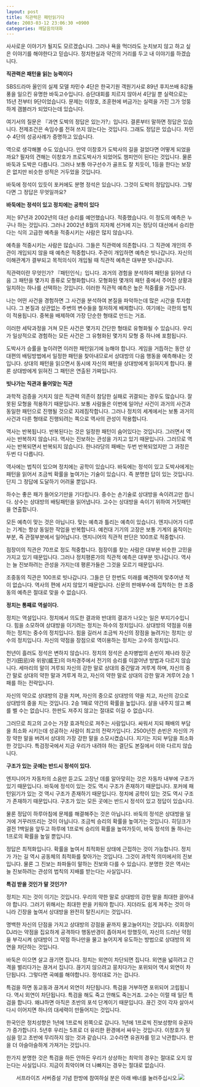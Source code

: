 ```yaml
---
layout: post
title: 직관력은 패턴읽기다
date: 2003-03-12 23:06:30 +0900
categories: 깨달음의대화
---
```

사사로운 이야기가 될지도 모르겠습니다. 그러나 욕을 먹더라도 눈치보지 않고 하고 싶은 이야기를 해야한다고 믿습니다. 정치현실과 약간의 거리를 두고 내 이야기를 하겠습니다. 

**직관력은 패턴을 읽는 능력이다**

SBS드라마 올인의 실제 모델 차민수 4단은 한국기원 객원기사로 89년 후지쓰배 8강돌풍을 일으킨 유명한 바둑고수입니다. 승단대회를 치르지 않아서 4단일 뿐 실력으로는 15년 전부터 9단이었습니다. 문제는 이창호, 조훈현에 버금가는 실력을 가진 그가 엉뚱하게 갬블러가 되었다는데 있습니다.

여기서의 질문은 『과연 도박의 정답은 있는가?』입니다. 결론부터 말하면 정답은 있습니다. 전제조건은 속임수를 전혀 쓰지 않는다는 것입니다. 그래도 정답은 있습니다. 차민수 4단의 성공사례가 증명하고 있습니다. 

역으로 생각해볼 수도 있습니다. 만약 이창호가 도박사의 길을 걸었다면 어떻게 되었을까요? 필자의 견해는 이창호가 프로도박사가 되었어도 챔피언이 된다는 것입니다. 물론 바둑과 도박은 다릅니다. 그러나 보통 야구선수가 골프도 잘 치듯이, 1등을 한다는 보장은 없지만 비슷한 성적은 거두었을 것입니다. 

바둑에 정석이 있듯이 포커에도 분명 정석은 있습니다. 그것이 도박의 정답입니다. 그렇다면 그 정답은 무엇일까요? 

**바둑에는 정석이 있고 정치에는 공학이 있다**

저는 97년과 2002년의 대선 승리를 예언했습니다. 적중했습니다. 이 정도의 예측은 누구나 하는 것입니다. 그러나 2002년 8월의 지자체 선거에 지는 정당이 대선에서 승리한다는 식의 고급한 예측을 적중시키는 사람은 많지 않습니다. 

예측을 적중시키는 사람은 많습니다. 그들은 직관력에 의존합니다. 그 직관에 개인의 주관이 개입되지 않을 때 예측은 적중합니다. 주관이 개입하면 예측은 빗나갑니다. 자신의 이해관계가 결부되고 목적의식이 개입될 때 직관적 예측은 대부분 빗나갑니다. 

직관력이란 무엇인가? 『패턴인식』입니다. 과거의 경험을 분석하여 패턴을 읽어낸 다음 그 패턴을 몇가지 종류로 모형화합니다. 모형화된 몇개의 패턴 중에서 주어진 상황과 일치하는 하나를 선택하는 것입니다. 이러한 직관적 예측은 높은 적중률을 가집니다. 

나는 어떤 사건을 경험하면 그 사건을 분석하여 본질을 파악하는데 많은 시간을 투자합니다. 그 본질과 상관없는 주변의 변수들을 철저하게 배제합니다. 여기에는 극한의 법칙이 적용됩니다. 중복을 배제하여 가장 단순한 형태로 만드는 거죠. 

이러한 세탁과정을 거쳐 모든 사건은 몇가지 간단한 형태로 유형화될 수 있습니다. 우리가 일상적으로 경험하는 모든 사건은 그 유형화된 몇가지 모형 중 하나에 포함됩니다. 

도박사가 승률을 높이려면 이러한 패턴읽기에 능해야 합니다. 게임을 거듭하는 동안 상대편의 배팅방법에서 일정한 패턴을 찾아내므로서 상대방의 다음 행동을 예측해내는 것입니다. 상대의 패턴을 읽으면서 동시에 자신의 패턴을 상대방에게 읽혀지게 합니다. 물론 상대방에게 읽혀진 그 패턴은 연출된 가짜입니다. 

**빗나가는 직관과 들어맞는 직관**

과학적 검증을 거치지 않은 직관력 의존이 참담한 실패로 귀결되는 경우도 많습니다. 잘못된 모형을 적용하기 때문입니다. 보통 사람들은 이번에 일어난 사건이 과거의 사건과 동일한 패턴으로 진행될 것으로 지레짐작합니다. 그러나 정치의 세계에서는 보통 과거의 사건과 다른 형태로 진행되려는 쪽으로 역사의 관성이 작용합니다. 

역사는 반복됩니다. 반복된다는 것은 일정한 패턴이 숨어있다는 것입니다. 그러면서 역사는 반복하지 않습니다. 역사는 진보하는 관성을 가지고 있기 때문입니다. 그러므로 역사는 반복되면서 반복되지 않습니다. 한나라당의 패배는 두번 반복되었지만 그 과정은 두번 다 다릅니다. 

역사에는 법칙이 있으며 정치에는 공학이 있습니다. 바둑에는 정석이 있고 도박사에게는 패턴을 읽어서 조금씩 확률을 높여가는 기술이 있습니다. 즉 분명한 답이 있는 것입니다. 단지 그 정답에 도달하기 어려울 뿐입니다. 

하수는 좋은 패가 들어오기만을 기다립니다. 중수는 손기술로 상대방을 속이려고만 듭니다. 상수는 상대방의 배팅패턴을 읽어냅니다. 고수는 상대방을 속이기 위하여 거짓패턴을 연출합니다. 

모든 예측이 맞는 것은 아닙니다. 맞는 예측과 틀리는 예측이 있습니다. 엔지니어가 다루는 기계는 항상 동일한 작업을 반복합니다. 예컨대 기기의 고장은 보통 기계의 움직이는 부분, 즉 관절부분에서 일어납니다. 엔지니어의 직관적 판단은 100프로 적중합니다.

점장이의 직관은 70프로 정도 적중합니다. 점장이를 찾는 사람은 대부분 비슷한 고민을 가지고 있기 때문입니다. 그러나 정치평론가의 직관적 예측은 대부분 빗나갑니다. 역사는 늘 진보하려는 관성을 가지는데 평론가들은 그것을 모르기 때문입니다. 

조중동의 직관은 100프로 빗나갑니다. 그들은 단 한번도 미래를 예견하여 맞추어낸 적이 없습니다. 역사의 편에 서지 않았기 때문입니다. 신문의 판매부수에 집착하는 한 조중동의 예측은 절대로 맞을 수 없습니다. 

**정치는 통째로 역설이다.**

정치는 역설입니다. 정치에서 의도한 결과와 반대의 결과가 나오는 일은 부지기수입니다. 힘을 소모하여 상대방을 이기려는 정치는 하수의 정치입니다. 상대방의 약점을 이용하는 정치는 중수의 정치입니다. 힘을 길러서 조금씩 자신의 장점을 늘려가는 정치는 상수의 정치입니다. 자신의 약점을 장점으로 역이용하는 정치는 고수의 정치입니다. 

천년이 흘러도 정석은 변하지 않습니다. 정치의 정석은 손자병법의 손빈이 제나라 장군 전기(田忌)와 위왕(威王)의 마차경주에서 전기의 승리를 이끌어낸 방법과 다르지 않습니다. 세마리의 말이 겨루되 자신의 강한 말로 상대의 중간말과 겨루게 하며, 자신의 중간 말로 상대의 약한 말과 겨루게 하고, 자신의 약한 말로 상대의 강한 말과 겨루어 2승 1패를 하는 전략입니다. 

자신의 약으로 상대방의 강을 치며, 자신의 중으로 상대방의 약을 치고, 자신의 강으로 상대방의 중을 치는 것입니다. 2승 1패로 약간의 확률을 높입니다. 살을 내주지 않고 뼈를 벨 수는 없습니다. 한판도 져주지 않고는 절대로 이길 수 없습니다. 

그러므로 최고의 고수는 가장 효과적으로 져주는 사람입니다. 싸워서 지되 패배의 부담을 최소화 시키는데 성공하는 사람이 최고의 전략가입니다. 2500년전 손빈은 자신의 가장 약한 말을 버려서 상대의 가장 강한 말을 소모시켰습니다. 지기는 지되 부담을 최소화 한 것입니다. 특검정국에서 지금 우리가 내려야 하는 결단도 본질에서 이와 다르지 않습니다. 

**구조가 있는 곳에는 반드시 정석이 있다.**

엔지니어가 자동차의 소음만 듣고도 고장난 데를 알아맞히는 것은 자동차 내부에 구조가 있기 때문입니다. 바둑에 정석이 있는 것도 역시 구조가 존재하기 때문입니다. 포커에 패턴읽기가 있는 것 역시 구조가 존재하기 때문입니다. 정치에 공학이 있는 것도 역시 구조가 존재하기 때문입니다. 구조가 있는 모든 곳에는 반드시 정석이 있고 정답이 있습니다. 

물론 정답이 하루아침에 문제를 해결해주는 것은 아닙니다. 바둑의 정석은 상대방을 일거에 거꾸러뜨리는 것이 아닙니다. 조금씩 승리의 확률을 높여가는 것입니다. 히딩크가 결전 1백일을 앞두고 하루에 1프로씩 승리의 확률을 높여가듯이, 바둑 정석의 돌 하나는 1프로의 확률을 높일 뿐입니다. 

정답은 최적화입니다. 확률을 높여서 최적화된 상태에 근접하는 것이 가능합니다. 정치가 가는 길 역시 공동체의 최적화를 찾아가는 것입니다. 그것이 과학적 의미에서의 진보입니다. 물론 그 진보는 좌파들이 말하는 진보와 다를 수 있습니다. 분명한 것은 역사는 늘 진보하려는 관성의 법칙의 지배를 받는다는 사실입니다.

**특검 받을 것인가 말 것인가?**

정치는 지는 것이 이기는 것입니다. 우리의 약한 말로 상대방의 강한 말을 최대한 끌어내야 합니다. 그러기 위해서는 최대한 판을 키워야 합니다. 지더라도 쉽게 져주는 것이 아니라 긴장을 높여서 상대방을 완전히 탈진시키는 것입니다. 

명백한 자신의 단점을 가지고 상대방의 강점을 끝까지 물고늘어지는 것입니다. 이회창이 DJ라는 약점을 집요하게 공격하다 행동반경이 좁아져서 망했듯이, 자신의 드러난 약점을 부각시켜 상대방이 그 약점 하나만을 물고 늘어지게 유도하는 방법으로 상대방의 외연을 차단하는 것입니다. 

바둑은 이으면 살고 끊기면 집니다. 정치는 외연이 차단되면 집니다. 외연을 넓히려고 간격을 벌리다가는 끊겨서 집니다. 끊기지 않으려고 뭉치다가는 포위되어 역시 외연이 차단됩니다. 그렇다면 곡예를 해야합니다. 정석대로 가는 겁니다. 

특검을 하면 동교동과 끊겨서 외연이 차단됩니다. 특검을 거부하면 포위되어 고립됩니다. 역시 외연이 차단됩니다. 특검을 해도 죽고 안해도 죽는거죠. 고수는 이럴 때 일단 특검을 합니다. 왜냐하면 아직은 초반의 포석 단계이기 때문입니다. 끊긴 것이 각자 살아서 다시 이어지면 하나의 대세력이 만들어지는 것입니다. 

한국인은 정치성향은 1년에 1프로씩 왼쪽으로 갑니다. 1년에 1프로씩 진보성향의 유권자가 증가합니다. 5년후 우리는 5프로 더 유리한 환경에서 싸우는 것입니다. 이창호가 뒷심을 믿고 초반에 무리하지 않는 것과 같습니다. 고수라면 유권자를 믿고 낙관합니다. 판을 더 아슬아슬하게 가져가는 것입니다. 

한가지 분명한 것은 특검을 하든 안하든 우리가 상상하는 최악의 경우는 절대로 오지 않는다는 사실입니다. 지금이 최악이며 더 나빠지는 경우는 절대로 없습니다. 

<p align="center">
  서프라이즈 서버증설 기념 한방에 참여하실 분은 아래 배너를 눌러주십시오.<a href=http://hosting.cafe24.com/sub_main.html?host=mysponsor&menu=contribution&u_id=drkimz_3 target='_blank'><img src=http://www.seoprise.com/jboard/data/img/binary/adadaaaopy.gif border=0></a>